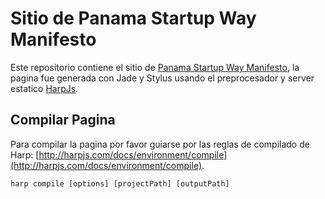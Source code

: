 Sitio de Panama Startup Way Manifesto
======

Este repositorio contiene el sitio de [Panama Startup Way Manifesto](http://insertarurldelsito.com), la pagina fue generada con Jade y Stylus usando el preprocesador y server estatico [HarpJs](https://www.harpjs.com).

## Compilar Pagina

Para compilar la pagina por favor guiarse por las reglas de compilado de Harp: [http://harpjs.com/docs/environment/compile](http://harpjs.com/docs/environment/compile).

```
harp compile [options] [projectPath] [outputPath]
```


